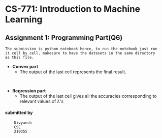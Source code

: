 # CS-771: Introduction to Machine Learning 
## Assignment 1: Programming Part(Q6)

    The submission is python notebook hence, to run the notebook just run it cell by cell, makesure to have the datasets in the same directory as this file.
* **Convex part**
    - The output of the last cell represents the final result. 

<br>

* **Regression part**
    - The output of the last cell gives all the accuracies corresponding to relevant values of $\lambda$'s   

#### submitted by
        Divyansh
        CSE
        210355


